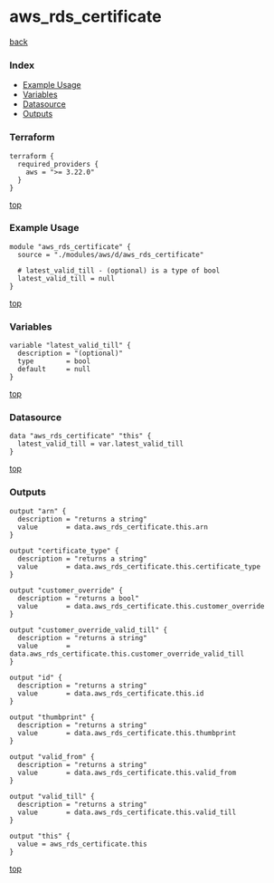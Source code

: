 # aws_rds_certificate

[back](../aws.md)

### Index

- [Example Usage](#example-usage)
- [Variables](#variables)
- [Datasource](#datasource)
- [Outputs](#outputs)

### Terraform

```hcl
terraform {
  required_providers {
    aws = ">= 3.22.0"
  }
}
```

[top](#index)

### Example Usage

```hcl
module "aws_rds_certificate" {
  source = "./modules/aws/d/aws_rds_certificate"

  # latest_valid_till - (optional) is a type of bool
  latest_valid_till = null
}
```

[top](#index)

### Variables

```hcl
variable "latest_valid_till" {
  description = "(optional)"
  type        = bool
  default     = null
}
```

[top](#index)

### Datasource

```hcl
data "aws_rds_certificate" "this" {
  latest_valid_till = var.latest_valid_till
}
```

[top](#index)

### Outputs

```hcl
output "arn" {
  description = "returns a string"
  value       = data.aws_rds_certificate.this.arn
}

output "certificate_type" {
  description = "returns a string"
  value       = data.aws_rds_certificate.this.certificate_type
}

output "customer_override" {
  description = "returns a bool"
  value       = data.aws_rds_certificate.this.customer_override
}

output "customer_override_valid_till" {
  description = "returns a string"
  value       = data.aws_rds_certificate.this.customer_override_valid_till
}

output "id" {
  description = "returns a string"
  value       = data.aws_rds_certificate.this.id
}

output "thumbprint" {
  description = "returns a string"
  value       = data.aws_rds_certificate.this.thumbprint
}

output "valid_from" {
  description = "returns a string"
  value       = data.aws_rds_certificate.this.valid_from
}

output "valid_till" {
  description = "returns a string"
  value       = data.aws_rds_certificate.this.valid_till
}

output "this" {
  value = aws_rds_certificate.this
}
```

[top](#index)